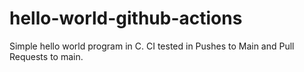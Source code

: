 # hello-world-github-actions
Simple hello world program in C. CI tested in Pushes to Main and Pull Requests to main.
